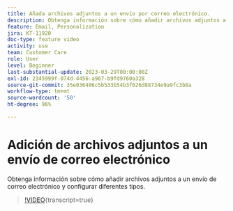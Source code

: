 ```yaml
---
title: Añada archivos adjuntos a un envío por correo electrónico.
description: Obtenga información sobre cómo añadir archivos adjuntos a un envío de correo electrónico y configurar diferentes tipos.
feature: Email, Personalization
jira: KT-11920
doc-type: feature video
activity: use
team: Customer Care
role: User
level: Beginner
last-substantial-update: 2023-03-29T00:00:00Z
exl-id: 2345999f-074d-4456-a967-b9fd9760a328
source-git-commit: 35e036486c5b533b54b3f626d88734e9a9fc3b8a
workflow-type: tm+mt
source-wordcount: '50'
ht-degree: 96%

---
```


# Adición de archivos adjuntos a un envío de correo electrónico

Obtenga información sobre cómo añadir archivos adjuntos a un envío de correo electrónico y configurar diferentes tipos.

>[!VIDEO](https://video.tv.adobe.com/v/3415789?quality=12&learn=on){transcript=true}
